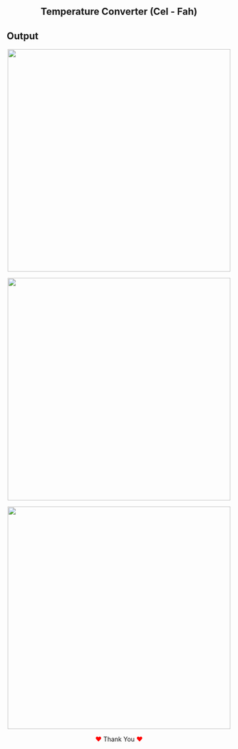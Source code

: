 <h2 align="center">Temperature Converter (Cel - Fah)</h2>

## Output

<p align="center">
<img width="500px" src="https://user-images.githubusercontent.com/80118217/202451874-998f2e5b-a4e7-47d6-8a4e-c4fe90f38ae2.JPG"> 
</p>

<p align="center">
<img width="500px" src="https://user-images.githubusercontent.com/80118217/202452359-7015c774-1b4d-4c57-ab4c-c5b3e3588620.JPG"> 
</p>


<p align="center">
<img width="500px" src="https://user-images.githubusercontent.com/80118217/202765410-89e2b917-fb42-4152-83db-43d5627e526b.JPG"> 
</p>

<p align="center"><span style="color: red;">&hearts;</span> Thank You <span style="color: red;">&hearts;</span></p>

